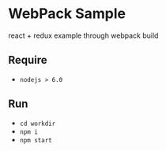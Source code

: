 # WebPack Sample

react + redux example through webpack build

## Require

- `nodejs > 6.0`

## Run

- `cd workdir`
- `npm i`
- `npm start`
